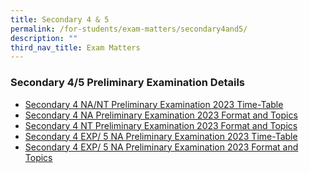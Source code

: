 ```yaml
---
title: Secondary 4 & 5
permalink: /for-students/exam-matters/secondary4and5/
description: ""
third_nav_title: Exam Matters
---
```

### Secondary 4/5 Preliminary Examination Details

*  [Secondary 4 NA/NT Preliminary Examination 2023 Time-Table](/files/For%20Students/Exam%20Matters/Sec%204%20&%205/4n%20prelims%202023%20tt_11july2023.pdf)
* [Secondary 4 NA Preliminary Examination 2023 Format and Topics](/files/For%20Students/Exam%20Matters/Sec%204%20&%205/sec%204na%20preliminary%20exam%20format%20and%20topics%202023_student's%20copy.pdf)
* [Secondary 4 NT Preliminary Examination 2023 Format and Topics](/files/For%20Students/Exam%20Matters/Sec%204%20&%205/sec%204nt%20preliminary%20exam%20format%20and%20topics%202023_student's%20copy.pdf)
* [Secondary 4 EXP/ 5 NA Preliminary Examination 2023 Time-Table](/files/For%20Students/Exam%20Matters/Sec%204%20&%205/4e_5n_prelims%20tt%202023%20v5.pdf)
* [Secondary 4 EXP/ 5 NA Preliminary Examination 2023 Format and Topics](/files/For%20Students/Exam%20Matters/Sec%204%20&%205/sec%204e_5n%20preliminary%20exam%20format%20and%20topics%202023_student's%20copy%20(002).pdf)